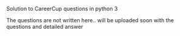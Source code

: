 Solution to CareerCup questions in python 3

The questions are not written here.. will be uploaded soon with the questions and detailed answer
